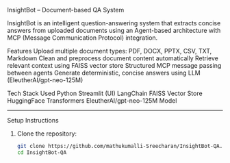  InsightBot – Document-based QA System

InsightBot is an intelligent question-answering system that extracts concise answers from uploaded documents using an Agent-based architecture with MCP (Message Communication Protocol) integration.

Features
 Upload multiple document types: PDF, DOCX, PPTX, CSV, TXT, Markdown
 Clean and preprocess document content automatically
 Retrieve relevant context using FAISS vector store
 Structured MCP message passing between agents
 Generate deterministic, concise answers using LLM (EleutherAI/gpt-neo-125M)


Tech Stack Used
 Python
 Streamlit (UI)
 LangChain
 FAISS Vector Store
 HuggingFace Transformers
 EleutherAI/gpt-neo-125M Model

---
 Setup Instructions

1. Clone the repository:
   ```bash
   git clone https://github.com/mathukumalli-Sreecharan/InsightBot-QA.git
   cd InsightBot-QA
